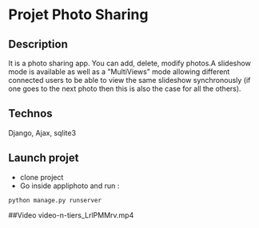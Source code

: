 # Projet Photo Sharing
## Description
It is a photo sharing app. You can add, delete, modify photos.A slideshow mode is available as well as a "MultiViews" mode allowing different connected users to be able to view the same slideshow synchronously (if one goes to the next photo then this is also the case for all the others).

## Technos
Django, Ajax, sqlite3

## Launch projet
- clone project
- Go inside appliphoto and run :
```
python manage.py runserver
```
##Video
video-n-tiers_LrlPMMrv.mp4
